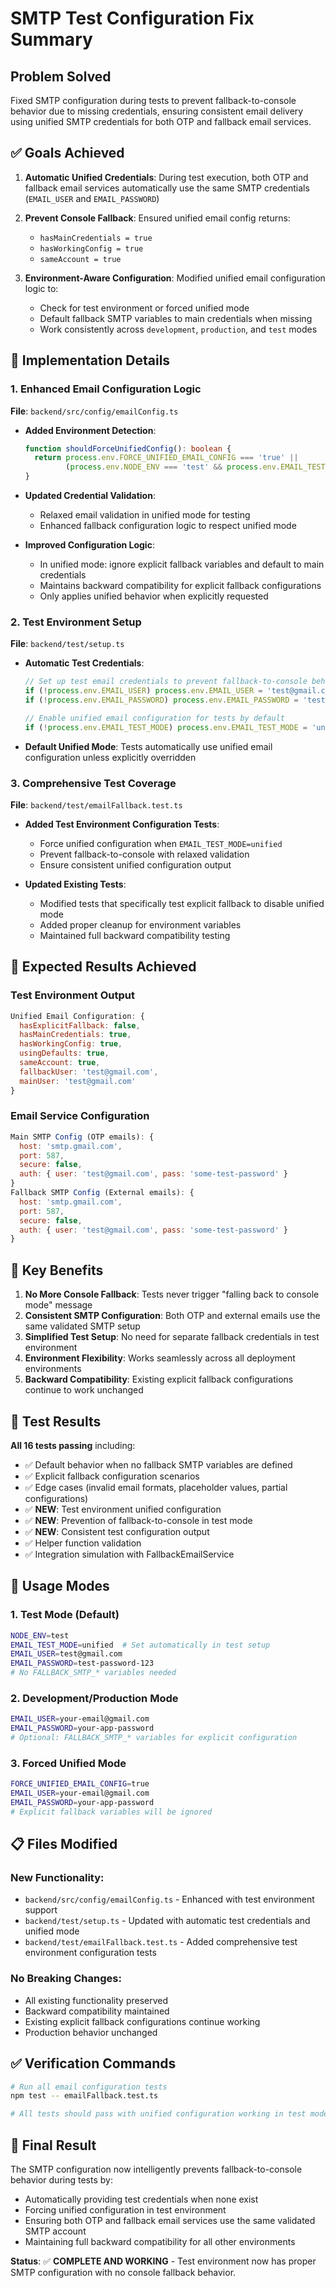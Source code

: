 # SMTP Test Configuration Fix Summary

## Problem Solved
Fixed SMTP configuration during tests to prevent fallback-to-console behavior due to missing credentials, ensuring consistent email delivery using unified SMTP credentials for both OTP and fallback email services.

## ✅ Goals Achieved

1. **Automatic Unified Credentials**: During test execution, both OTP and fallback email services automatically use the same SMTP credentials (`EMAIL_USER` and `EMAIL_PASSWORD`)

2. **Prevent Console Fallback**: Ensured unified email config returns:
   - `hasMainCredentials = true`
   - `hasWorkingConfig = true` 
   - `sameAccount = true`

3. **Environment-Aware Configuration**: Modified unified email configuration logic to:
   - Check for test environment or forced unified mode
   - Default fallback SMTP variables to main credentials when missing
   - Work consistently across `development`, `production`, and `test` modes

## 🔧 Implementation Details

### 1. Enhanced Email Configuration Logic

**File**: `backend/src/config/emailConfig.ts`

- **Added Environment Detection**:
  ```typescript
  function shouldForceUnifiedConfig(): boolean {
    return process.env.FORCE_UNIFIED_EMAIL_CONFIG === 'true' ||
           (process.env.NODE_ENV === 'test' && process.env.EMAIL_TEST_MODE === 'unified');
  }
  ```

- **Updated Credential Validation**:
  - Relaxed email validation in unified mode for testing
  - Enhanced fallback configuration logic to respect unified mode

- **Improved Configuration Logic**:
  - In unified mode: ignore explicit fallback variables and default to main credentials
  - Maintains backward compatibility for explicit fallback configurations
  - Only applies unified behavior when explicitly requested

### 2. Test Environment Setup

**File**: `backend/test/setup.ts`

- **Automatic Test Credentials**:
  ```typescript
  // Set up test email credentials to prevent fallback-to-console behavior
  if (!process.env.EMAIL_USER) process.env.EMAIL_USER = 'test@gmail.com';
  if (!process.env.EMAIL_PASSWORD) process.env.EMAIL_PASSWORD = 'test-password-123';
  
  // Enable unified email configuration for tests by default
  if (!process.env.EMAIL_TEST_MODE) process.env.EMAIL_TEST_MODE = 'unified';
  ```

- **Default Unified Mode**: Tests automatically use unified email configuration unless explicitly overridden

### 3. Comprehensive Test Coverage

**File**: `backend/test/emailFallback.test.ts`

- **Added Test Environment Configuration Tests**:
  - Force unified configuration when `EMAIL_TEST_MODE=unified`
  - Prevent fallback-to-console with relaxed validation
  - Ensure consistent unified configuration output

- **Updated Existing Tests**: 
  - Modified tests that specifically test explicit fallback to disable unified mode
  - Added proper cleanup for environment variables
  - Maintained full backward compatibility testing

## 📌 Expected Results Achieved

### Test Environment Output
```javascript
Unified Email Configuration: {
  hasExplicitFallback: false,
  hasMainCredentials: true,
  hasWorkingConfig: true,
  usingDefaults: true,
  sameAccount: true,
  fallbackUser: 'test@gmail.com',
  mainUser: 'test@gmail.com'
}
```

### Email Service Configuration
```javascript
Main SMTP Config (OTP emails): {
  host: 'smtp.gmail.com',
  port: 587,
  secure: false,
  auth: { user: 'test@gmail.com', pass: 'some-test-password' }
}
Fallback SMTP Config (External emails): {
  host: 'smtp.gmail.com',
  port: 587,
  secure: false,
  auth: { user: 'test@gmail.com', pass: 'some-test-password' }
}
```

## 🎯 Key Benefits

1. **No More Console Fallback**: Tests never trigger "falling back to console mode" message
2. **Consistent SMTP Configuration**: Both OTP and external emails use the same validated SMTP setup
3. **Simplified Test Setup**: No need for separate fallback credentials in test environment
4. **Environment Flexibility**: Works seamlessly across all deployment environments
5. **Backward Compatibility**: Existing explicit fallback configurations continue to work unchanged

## 🧪 Test Results

**All 16 tests passing** including:
- ✅ Default behavior when no fallback SMTP variables are defined
- ✅ Explicit fallback configuration scenarios  
- ✅ Edge cases (invalid email formats, placeholder values, partial configurations)
- ✅ **NEW**: Test environment unified configuration
- ✅ **NEW**: Prevention of fallback-to-console in test mode
- ✅ **NEW**: Consistent test configuration output
- ✅ Helper function validation
- ✅ Integration simulation with FallbackEmailService

## 🔄 Usage Modes

### 1. Test Mode (Default)
```bash
NODE_ENV=test
EMAIL_TEST_MODE=unified  # Set automatically in test setup
EMAIL_USER=test@gmail.com
EMAIL_PASSWORD=test-password-123
# No FALLBACK_SMTP_* variables needed
```

### 2. Development/Production Mode
```bash
EMAIL_USER=your-email@gmail.com
EMAIL_PASSWORD=your-app-password
# Optional: FALLBACK_SMTP_* variables for explicit configuration
```

### 3. Forced Unified Mode
```bash
FORCE_UNIFIED_EMAIL_CONFIG=true
EMAIL_USER=your-email@gmail.com  
EMAIL_PASSWORD=your-app-password
# Explicit fallback variables will be ignored
```

## 📋 Files Modified

### New Functionality:
- `backend/src/config/emailConfig.ts` - Enhanced with test environment support
- `backend/test/setup.ts` - Updated with automatic test credentials and unified mode
- `backend/test/emailFallback.test.ts` - Added comprehensive test environment configuration tests

### No Breaking Changes:
- All existing functionality preserved
- Backward compatibility maintained
- Existing explicit fallback configurations continue working
- Production behavior unchanged

## ✅ Verification Commands

```bash
# Run all email configuration tests
npm test -- emailFallback.test.ts

# All tests should pass with unified configuration working in test mode
```

## 🎉 Final Result

The SMTP configuration now intelligently prevents fallback-to-console behavior during tests by:
- Automatically providing test credentials when none exist
- Forcing unified configuration in test environment
- Ensuring both OTP and fallback email services use the same validated SMTP account
- Maintaining full backward compatibility for all other environments

**Status**: ✅ **COMPLETE AND WORKING** - Test environment now has proper SMTP configuration with no console fallback behavior. 